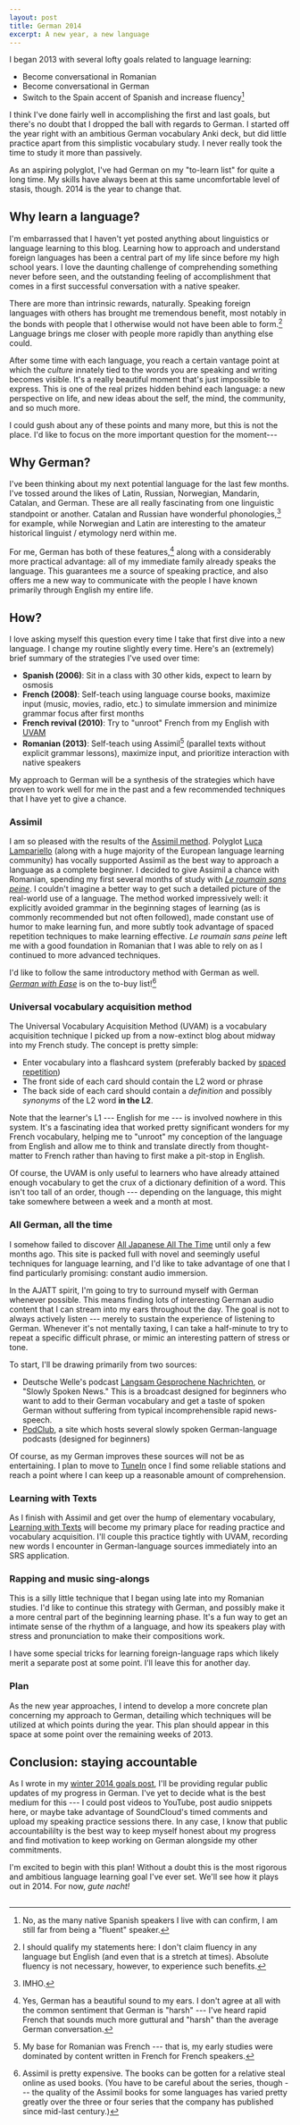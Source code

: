 ```yaml
---
layout: post
title: German 2014
excerpt: A new year, a new language
---
```


I began 2013 with several lofty goals related to language learning:

- Become conversational in Romanian
- Become conversational in German
- Switch to the Spain accent of Spanish and increase fluency[^1]

I think I've done fairly well in accomplishing the first and last goals, but
there's no doubt that I dropped the ball with regards to German. I started off
the year right with an ambitious German vocabulary Anki deck, but did little
practice apart from this simplistic vocabulary study. I never really took the
time to study it more than passively.

As an aspiring polyglot, I've had German on my "to-learn list" for quite a long
time. My skills have always been at this same uncomfortable level of stasis,
though. 2014 is the year to change that.

## Why learn a language?

I'm embarrassed that I haven't yet posted anything about linguistics or language
learning to this blog. Learning how to approach and understand foreign languages
has been a central part of my life since before my high school years. I love the
daunting challenge of comprehending something never before seen, and the
outstanding feeling of accomplishment that comes in a first successful
conversation with a native speaker.

There are more than intrinsic rewards, naturally. Speaking foreign languages
with others has brought me tremendous benefit, most notably in the bonds with
people that I otherwise would not have been able to form.[^2] Language brings me
closer with people more rapidly than anything else could.

After some time with each language, you reach a certain vantage point at which
the *culture* innately tied to the words you are speaking and writing becomes
visible. It's a really beautiful moment that's just impossible to express. This
is one of the real prizes hidden behind each language: a new perspective on
life, and new ideas about the self, the mind, the community, and so much more.

I could gush about any of these points and many more, but this is not the place.
I'd like to focus on the more important question for the moment---

## Why German?

I've been thinking about my next potential language for the last few months.
I've tossed around the likes of Latin, Russian, Norwegian, Mandarin, Catalan,
and German. These are all really fascinating from one linguistic standpoint or
another. Catalan and Russian have wonderful phonologies,[^3] for example, while
Norwegian and Latin are interesting to the amateur historical linguist /
etymology nerd within me.

For me, German has both of these features,[^4] along with a considerably more
practical advantage: all of my immediate family already speaks the language.
This guarantees me a source of speaking practice, and also offers me a new way
to communicate with the people I have known primarily through English my entire
life.

## How?

I love asking myself this question every time I take that first dive into a new
language. I change my routine slightly every time. Here's an (extremely) brief
summary of the strategies I've used over time:

- **Spanish (2006)**: Sit in a class with 30 other kids, expect to learn by
  osmosis
- **French (2008)**: Self-teach using language course books, maximize input
  (music, movies, radio, etc.) to simulate immersion and minimize grammar focus
  after first months
- **French revival (2010)**: Try to "unroot" French from my English with [UVAM][1]
- **Romanian (2013)**: Self-teach using Assimil[^5] (parallel texts without
  explicit grammar lessons), maximize input, and prioritize interaction with
  native speakers

My approach to German will be a synthesis of the strategies which have proven to
work well for me in the past and a few recommended techniques that I have yet to
give a chance.

### Assimil

I am so pleased with the results of the [Assimil method][2]. Polyglot
[Luca Lampariello][3] (along with a huge majority of the European language
learning community) has vocally supported Assimil as the best way to approach a
language as a complete beginner. I decided to give Assimil a chance with
Romanian, spending my first several months of study with
[*Le roumain sans peine*][4]. I couldn't imagine a better way to get such a
detailed picture of the real-world use of a language. The method worked
impressively well: it explicitly avoided grammar in the beginning stages of
learning (as is commonly recommended but not often followed), made constant use
of humor to make learning fun, and more subtly took advantage of spaced
repetition techniques to make learning effective. *Le roumain sans peine* left
me with a good foundation in Romanian that I was able to rely on as I continued
to more advanced techniques.

I'd like to follow the same introductory method with German as well.
[*German with Ease*][5] is on the to-buy list![^6]

### Universal vocabulary acquisition method

The Universal Vocabulary Acquisition Method (UVAM) is a vocabulary acquisition
technique I picked up from a now-extinct blog about midway into my French study.
The concept is pretty simple:

- Enter vocabulary into a flashcard system (preferably backed by
  [spaced repetition][5])
- The front side of each card should contain the L2 word or phrase
- The back side of each card should contain a *definition* and possibly
  *synonyms* of the L2 word **in the L2**.

Note that the learner's L1 --- English for me --- is involved nowhere in this
system. It's a fascinating idea that worked pretty significant wonders for my
French vocabulary, helping me to "unroot" my conception of the language from
English and allow me to think and translate directly from thought-matter to
French rather than having to first make a pit-stop in English.

Of course, the UVAM is only useful to learners who have already attained enough
vocabulary to get the crux of a dictionary definition of a word. This isn't too
tall of an order, though --- depending on the language, this might take
somewhere between a week and a month at most.

### All German, all the time

I somehow failed to discover [All Japanese All The Time][6] until only a few
months ago. This site is packed full with novel and seemingly useful techniques
for language learning, and I'd like to take advantage of one that I find
particularly promising: constant audio immersion.

In the AJATT spirit, I'm going to try to surround myself with German whenever
possible. This means finding lots of interesting German audio content that I can
stream into my ears throughout the day. The goal is not to always actively
listen --- merely to sustain the experience of listening to German. Whenever
it's not mentally taxing, I can take a half-minute to try to repeat a specific
difficult phrase, or mimic an interesting pattern of stress or tone.

To start, I'll be drawing primarily from two sources:

- Deutsche Welle's podcast [Langsam Gesprochene Nachrichten][7], or "Slowly
  Spoken News." This is a broadcast designed for beginners who want to add to
  their German vocabulary and get a taste of spoken German without suffering
  from typical incomprehensible rapid news-speech.
- [PodClub][8], a site which hosts several slowly spoken German-language
  podcasts (designed for beginners)

Of course, as my German improves these sources will not be as entertaining. I
plan to move to [TuneIn][9] once I find some reliable stations and reach a point
where I can keep up a reasonable amount of comprehension.

### Learning with Texts

As I finish with Assimil and get over the hump of elementary vocabulary,
[Learning with Texts][11] will become my primary place for reading practice and
vocabulary acquisition. I'll couple this practice tightly with UVAM, recording
new words I encounter in German-language sources immediately into an SRS
application.

### Rapping and music sing-alongs

This is a silly little technique that I began using late into my Romanian
studies. I'd like to continue this strategy with German, and possibly make it a
more central part of the beginning learning phase. It's a fun way to get an
intimate sense of the rhythm of a language, and how its speakers play with
stress and pronunciation to make their compositions work.

I have some special tricks for learning foreign-language raps which likely merit
a separate post at some point. I'll leave this for another day.

### Plan

As the new year approaches, I intend to develop a more concrete plan concerning
my approach to German, detailing which techniques will be utilized at which
points during the year. This plan should appear in this space at some point over
the remaining weeks of 2013.

## Conclusion: staying accountable

As I wrote in my [winter 2014 goals post][10], I'll be providing regular public
updates of my progress in German. I've yet to decide what is the best medium for
this --- I could post videos to YouTube, post audio snippets here, or maybe take
advantage of SoundCloud's timed comments and upload my speaking practice
sessions there. In any case, I know that public accountabililty is the best way
to keep myself honest about my progress and find motivation to keep working on
German alongside my other commitments.

I'm excited to begin with this plan! Without a doubt this is the most rigorous
and ambitious language learning goal I've ever set. We'll see how it plays out
in 2014. For now, *gute nacht!*

<img src="http://ir-na.amazon-adsystem.com/e/ir?t=blog0cbb-20&l=as2&o=1&a=0828843996" width="1" height="1" border="0" alt="" style="border:none !important; margin:0px !important;" />

[1]: #universal-vocabulary-acquisition-method
[2]: http://en.assimil.com/la-methode-assimil
[3]: http://www.thepolyglotdream.com/
[4]: http://www.amazon.com/gp/product/0828843996/ref=as_li_qf_sp_asin_tl?ie=UTF8&camp=1789&creative=9325&creativeASIN=0828843996&linkCode=as2&tag=blog0cbb-20
[5]: http://en.wikipedia.org/wiki/Spaced_repetition
[6]: http://www.alljapaneseallthetime.com/blog/
[7]: http://www.dw.de/deutsch-lernen/nachrichten/s-8030
[8]: http://podclub.ch
[9]: http://tunein.com
[10]: /2013/winter-2014/#language-learning
[11]: http://lwt.sourceforge.net/

[^1]: No, as the many native Spanish speakers I live with can confirm, I am still far from being a "fluent" speaker.
[^2]: I should qualify my statements here: I don't claim fluency in any language but English (and even that is a stretch at times). Absolute fluency is not necessary, however, to experience such benefits.
[^3]: IMHO.
[^4]: Yes, German has a beautiful sound to my ears. I don't agree at all with the common sentiment that German is "harsh" --- I've heard rapid French that sounds much more guttural and "harsh" than the average German conversation.
[^5]: My base for Romanian was French --- that is, my early studies were dominated by content written in French for French speakers.
[^6]: Assimil is pretty expensive. The books can be gotten for a relative steal online as used books. (You have to be careful about the series, though --- the quality of the Assimil books for some languages has varied pretty greatly over the three or four series that the company has published since mid-last century.)
